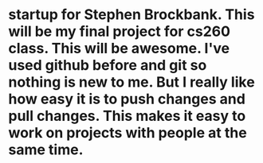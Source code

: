 # startup for Stephen Brockbank. This will be my final project for cs260 class. This will be awesome. I've used github before and git so nothing is new to me. But I really like how easy it is to push changes and pull changes. This makes it easy to work on projects with people at the same time.
